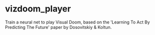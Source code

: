# vizdoom_player
Train a neural net to play Visual Doom, based on the 'Learning To Act By Predicting The Future' paper by Dosovitskiy &amp; Koltun.
